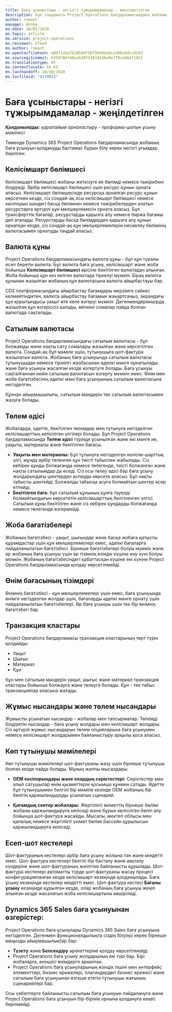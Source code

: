 ```yaml
---
title: Баға ұсыныстары - негізгі тұжырымдамалар - жеңілдетілген
description: Бұл тақырыпта Project Operations бағдарламасындағы жобаның баға ұсынуын пайдалану туралы ақпарат берілген.
author: rumant
manager: Annbe
ms.date: 10/01/2020
ms.topic: article
ms.service: project-operations
ms.reviewer: kfend
ms.author: rumant
ms.openlocfilehash: e86f1a5a7b2859df5bf9569ee9ca306c6dcc6293
ms.sourcegitcommit: 625878bf48ea530f3381843be0e778cebbbf1922
ms.translationtype: HT
ms.contentlocale: kk-KZ
ms.lasthandoff: 10/30/2020
ms.locfileid: "4178013"
---
```

# <a name="quotes---key-concepts---lite"></a>Баға ұсыныстары - негізгі тұжырымдамалар - жеңілдетілген

_**Қолданылады:** қарапайым орналастыру - проформа-шотын ұсыну мәмілесі_


Төменде Dynamics 365 Project Operations бағдарламасында жобаның баға ұсынуын қолдануды бастамас бұрын білу керек негізгі ұғымдар берілген:

## <a name="contracting-unit"></a>Келісімшарт бөлімшесі

Келісімшарт бөлімшесі жобаны жеткізуге ие бөлімді немесе тәжірибені білдіреді. Әрбір келісімшарт бөлімшесі үшін ресурс құнын орната аласыз. Келісімшарт бөлімшесінде ресурсқа арналған ресурс құнын көрсеткен кезде, сіз сондай-ақ осы келісімшарт бөлімшесі немесе кәсіпорын ішіндегі басқа бөлімнен немесе тәжірибелерден алатын ресурстарға әртүрлі құн мөлшерлемесін орната аласыз. Бұл трансферттік бағалар, ресурстарды қарызға алу немесе биржа бағамы деп аталады. Ресурстарды басқа бөлімдерден қарызға алу құнын орнатқан кезде, сіз сондай-ақ құн мөлшерлемелерін несиелеу бөлімінің валютасымен орнатуды таңдай аласыз.

## <a name="cost-currency"></a>Валюта құны

Project Operations бағдарламасындағы валюта құны - бұл құн туралы есеп беретін валюта. Бұл валюта баға ұсыну, келісімшарт және жоба бойынша **Келісімшарт бөлімшесі** өрісіне бекітілген валютадан алынған. Жоба бойынша құн кез келген валютада тіркелуі мүмкін. Бірақ валюта құнынан жазылған жобаның құн валютасына валюта айырбастауы бар.

CDS платформасындағы айырбастау бағамдары мерзімге сәйкес келмейтіндіктен, валюта айырбастау бағамын жаңартсаңыз, экрандағы құн қорытындысы уақыт өте келе өзгеруі мүмкін. Дегенмендерекқорда жазылған құн өзгеріссіз қалады, өйткені сомалар пайда болған валютада сақталады.

## <a name="sales-currency"></a>Сатылым валютасы

Project Operations бағдарламасындағы сатылым валютасы - бұл болжамды және нақты сату сомалары жазылған және көрсетілген валюта. Сондай-ақ бұл мәміле үшін, тұтынушыға шот-фактура жазылатын валюта. Жобаның баға ұсынуында сатылым валютасы тұтынушыдан немесе тіркелгі жазбасынан әдепкі мәнге орнатылады және баға ұсынуы жасалған кезде өзгертуге болады. Баға ұсынуы сақталғаннан кейін сатылым валютасын өзгерту мүмкін емес. Өнім мен жоба бағатізбесінің әдепкі мәні баға ұсынуының сатылым валютасына негізделген.

Құннан айырмашылығы, сатылым мәндерін тек сатылым валютасымен жазуға болады.

## <a name="billing-method"></a>Төлем әдісі

Жобаларда, әдетте, бекітілген төлемдер мен тұтынуға негізделген келісімшарттың келісілген үлгілері болады. Бұл Project Operations бағдарламасында **Төлем әдісі** түрінде ұсынылған және екі мәнге ие, уақыты, материалы және бекітілген бағасы.

- **Уақыты мен материалы:** Бұл тұтынуға негізделген келісім-шарттық үлгі, мұнда әрбір төленген құн тиісті табыспен жабылады. Сіз көбірек құнды болжағанда немесе төлегенде, тиісті болжанған және нақты сатылымдар да өседі. Сіз осы төлеу әдісі бар баға ұсыну жолдарындағы шектерден аспауды көрсете аласыз. Бұл нақты табысты шектейді. Болжалды табысқа асуға болмайтын шектер әсер етпейді.
- **Бекітілген баға:** бұл сатылым құнының құнға тәуелді болмайтындығын көрсететін келісімшарттың белгіленген үлгісі. Сатылым құны бекітілген және сіз көбірек құндарды болжағанда немесе төлегенде өзгермейді.

## <a name="project-price-lists"></a>Жоба бағатізбелері

Жобаның бағатізбесі - уақыт, шығындар және басқа жобаға қатысты құрамдастар үшін құн мөлшерлемелері емес, әдепкі бағаларға пайдаланылатын бағатізбесі. Бірнеше бағатізбелері болуы мүмкін және әр жобаның баға ұсынуы үшін әр тізімнің өзіндік күшіне ену күні болуы мүмкін. Жобаның бағатізбесіндегі қабаттасқан күшіне ені күніне Project Operations бағдарламасында қолдау көрсетілмейді.

## <a name="product-price-lists"></a>Өнім бағасының тізімдері

Өнімнің бағатізбесі - құн мөлшерлемелері үшін емес, баға ұсынуында өнімге негізделген жолдар үшін, бағаларды әдепкі мәнге орнату үшін пайдаланылатын бағатізбелері. Әр баға ұсынуы үшін тек бір өнімнің бағатізбегі бар.

## <a name="transaction-classes"></a>Транзакция кластары

Project Operations бағдарламасы транзакция кластарының төрт түрін қолдайды:

- Уақыт
- Шығыс
- Материал
- Құн

Құн мен сатылым мәндерін уақыт, шығыс және материал транзакция кластары бойынша болжауға және төлеуге болады. Құн - тек табыс транзакциялар класына жатады.

## <a name="work-entities-and-billing-entities"></a>Жұмыс нысандары және төлем нысандары

Жұмысты ұсынатын нысандар - жобалар мен тапсырмалар. Төлемді білдіретін нысандар - баға ұсыну жолдары мен келісімшарт жолдары. Сіз әртүрлі жұмыс нысандарын төлем опцияларына баға ұсынумен немесе келісімшарт жолдарымен байланыстыру арқылы қоса аласыз.

## <a name="multi-customer-deals"></a>Көп тұтынушы мәмілелері

Көп тұтынушы мәмілелері шот-фактураны жазу үшін бірнеше тұтынушы болған кезде пайда болады. Мұның жалпы мысалдары:

- **OEM кәсіпорындары және олардың серіктестері:** Серіктестер мен алып сатушылар өнім қызметтерін қосымша құнмен сатады. Әдетте бұл тұтынушымен белгілі бір мәміле кезінде OEM жобаның бір бөлігін қаржыландыруды ұсынатын сценарий. 

- **Қоғамдық сектор жобалары:** Жергілікті өкіметтің бірнеше бөлімі жобаны қаржыландыруға келіседі және бұрын келісілген бөліп алу бойынша шот-фактура жасайды. Мысалы, мектеп облысы мен қалалық немесе жергілікті үкімет бөлімі бассейн құрылысын қаржыландыруға келіседі.

## <a name="invoice-schedules"></a>Есеп-шот кестелері

Шот-фактураның кестелері әрбір баға ұсыну жолына тән және міндетті емес. Шот-фактура кестелері белгілі бір басталу және аяқталу күндеріне және шот-фактураның жиілігіне байланысты құрылады. Шот-фактура кестелері автоматты түрде шот-фактураны жасау процесі конфигурацияланған кезде келісімшарт кезеңінде қолданылады. Баға ұсыну кезеңінде кестелер міндетті емес. Шот-фактура кестесі **Бағаны ұсыну** кезеңінде құрылған кезде, олар жобаның баға ұсынуы жеңіп алынған кезде жасалатын жоба келісімшартына көшіріледі.

## <a name="changes-from-dynamics-365-sales-quote"></a>Dynamics 365 Sales баға ұсынуынан өзгерістер:

Project Operations баға ұсынулары Dynamics 365 Sales баға ұсынуына негізделген. Дегенмен функционалдылықта сіздің білуіңіз керек бірнеше маңызды айырмашылықтар бар:

- **Түзету** және **Белсендіру** әрекеттеріне қолдау көрсетілмейді.
- Project Operations баға ұсыну жолдарының екі түрі бар. Бірі жобаларға, екіншісі өнімдерге арналған.
- Project Operations баға ұсынуларының өзіндік пішіні мен интерфейс элементтері, бизнес ережелері, плагиндердегі бизнес ережесі және сатылым баға ұсынуынан өзгеше ететін тұтынушы жағының сценарийлері бар.

Осы себептерге байланысты сатылым баға ұсынуын пайдалануға және Project Operations баға ұсынуын бір-бірінің орнына қолдануға кеңес берілмейді.

